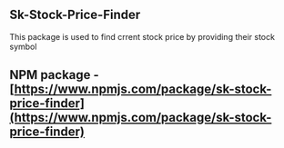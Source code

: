 ## Sk-Stock-Price-Finder

This package is used to find crrent stock price by providing their stock symbol

## NPM package - [https://www.npmjs.com/package/sk-stock-price-finder](https://www.npmjs.com/package/sk-stock-price-finder)

